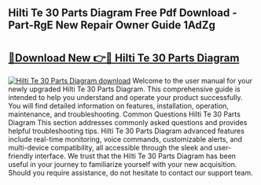 ## Hilti Te 30 Parts Diagram Free Pdf Download - Part-RgE New Repair Owner Guide 1AdZg

# <h2><a href="http://dfszyqg.blite.top/?on=Hilti+Te+30+Parts+Diagram">🔗Download New 👉🔴 Hilti Te 30 Parts Diagram</a></h2>

[![Hilti Te 30 Parts Diagram download](https://i.imgur.com/lujVjoI.png)](http://dfszyqg.blite.top/?on=Hilti+Te+30+Parts+Diagram)
Welcome to the user manual for your newly upgraded Hilti Te 30 Parts Diagram. This comprehensive guide is intended to help you understand and operate your product successfully. You will find detailed information on features, installation, operation, maintenance, and troubleshooting. Common Questions Hilti Te 30 Parts Diagram This section addresses commonly asked questions and provides helpful troubleshooting tips. Hilti Te 30 Parts Diagram advanced features include real-time monitoring, voice commands, customizable alerts, and multi-device compatibility, all accessible through the sleek and user-friendly interface. We trust that the Hilti Te 30 Parts Diagram has been useful in your journey to familiarize yourself with your new acquisition. Should you require assistance, do not hesitate to contact our support team.
